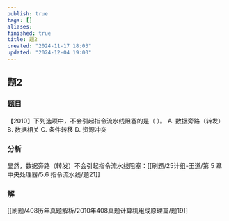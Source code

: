```yaml
---
publish: true
tags: []
aliases: 
finished: true
title: 题2
created: "2024-11-17 18:03"
updated: "2024-12-04 19:00"
---
```

## 题2
### 题目
【2010】下列选项中，不会引起指令流水线阻塞的是（ ）。
A. 数据旁路（转发）
B. 数据相关
C. 条件转移
D. 资源冲突
### 分析
显然，数据旁路（转发）不会引起指令流水线阻塞：[[刷题/25计组-王道/第 5 章 中央处理器/5.6 指令流水线/题21]]
### 解
[[刷题/408历年真题解析/2010年408真题计算机组成原理篇/题19]]